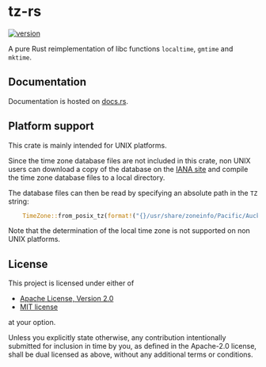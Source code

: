 # tz-rs

[![version](https://img.shields.io/crates/v/tz-rs?color=blue&style=flat-square)](https://crates.io/crates/tz-rs)

A pure Rust reimplementation of libc functions `localtime`, `gmtime` and `mktime`.

## Documentation

Documentation is hosted on [docs.rs](https://docs.rs/tz-rs/latest/tz).

## Platform support

This crate is mainly intended for UNIX platforms.

Since the time zone database files are not included in this crate, non UNIX users can download a copy of the database on the [IANA site](https://www.iana.org/time-zones) and compile the time zone database files to a local directory.

The database files can then be read by specifying an absolute path in the `TZ` string:

```rust
    TimeZone::from_posix_tz(format!("{}/usr/share/zoneinfo/Pacific/Auckland", local_database_dir))?;
```

Note that the determination of the local time zone is not supported on non UNIX platforms.

## License

This project is licensed under either of

- [Apache License, Version 2.0](https://github.com/x-hgg-x/tz-rs/blob/master/LICENSE-Apache)
- [MIT license](https://github.com/x-hgg-x/tz-rs/blob/master/LICENSE-MIT)

at your option.

Unless you explicitly state otherwise, any contribution intentionally submitted for inclusion in
time by you, as defined in the Apache-2.0 license, shall be dual licensed as above, without any
additional terms or conditions.
